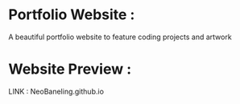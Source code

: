 # Portfolio Website :
A beautiful portfolio website to feature coding projects and artwork

# Website Preview :
LINK : NeoBaneling.github.io
